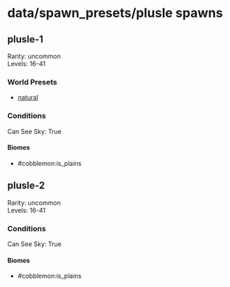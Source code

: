 # data/spawn_presets/plusle spawns  
  
## plusle-1  
Rarity: uncommon  
Levels: 16-41  
  
### World Presets  
* [natural](/data/spawn_data/natural.md)  
  
### Conditions  
Can See Sky: True  
  
#### Biomes  
  * #cobblemon:is_plains
  
  
## plusle-2  
Rarity: uncommon  
Levels: 16-41  
  
### Conditions  
Can See Sky: True  
  
#### Biomes  
  * #cobblemon:is_plains
  
